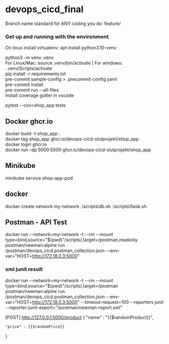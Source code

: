 # devops_cicd_final
Branch name standard for ANY coding you do:
feature/<name of your feature>

### Get up and running with the environment
On linux install virtualenv: apt install python3.10-venv

python3 -m venv .venv\
For Linux/Mac: source .venv/bin/activate | For windows: .\.venv/Scripts/activate\
pip install -r requirements.txt\
pre-commit sample-config > .precommit-config.yaml\
pre-commit install\
pre-commit run --all-files\
Install coverage gutter in vscode

pytest --cov=shop_app tests

## Docker ghcr.io
docker build -t shop_app .\
docker tag shop_app ghcr.io/devops-cicd-slutprojekt/shop_app\
docker login ghcr.io\
docker run -dp 5000:5000 ghcr.io/devops-cicd-slutprojekt/shop_app


## Minikube
minikube service shop-app-pod

## docker
docker create network my-network
.\scripts\db.sh
.\scripts\flask.sh

## Postman - API Test
docker run --network=my-network -t --rm --mount type=bind,source="$(pwd)"/scripts/,target=/postman,readonly postman/newman:alpine run /postman/devops_cicd.postman_collection.json --env-var="HOST=http://172.18.0.3:5000"

### xml junit result
docker run --network=my-network -t --rm --mount type=bind,source="$(pwd)"/scripts/,target=/postman postman/newman:alpine run /postman/devops_cicd.postman_collection.json --env-var="HOST=http://172.18.0.3:5000" --timeout-request=100 --reporters junit --reporter-junit-export="/postman/newman-report.xml"


[POST] http://127.0.0.1:5000/product
{
    "name" : "{{$randomProduct}}",

    "price" : {{$randomPrice}}
}